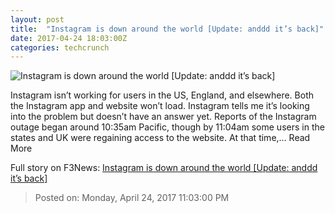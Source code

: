 ```yaml
---
layout: post
title:  "Instagram is down around the world [Update: anddd it’s back]"
date: 2017-04-24 18:03:00Z
categories: techcrunch
---
```


![Instagram is down around the world [Update: anddd it’s back]](https://tctechcrunch2011.files.wordpress.com/2016/11/instagram-is-down.png?w=764&h=400&crop=1)

Instagram isn’t working for users in the US, England, and elsewhere. Both the Instagram app and website won’t load. Instagram tells me it’s looking into the problem but doesn’t have an answer yet. Reports of the Instagram outage began around 10:35am Pacific, though by 11:04am some users in the states and UK were regaining access to the website. At that time,… Read More


Full story on F3News: [Instagram is down around the world [Update: anddd it’s back]](http://www.f3nws.com/n/zuCqMC)

> Posted on: Monday, April 24, 2017 11:03:00 PM
